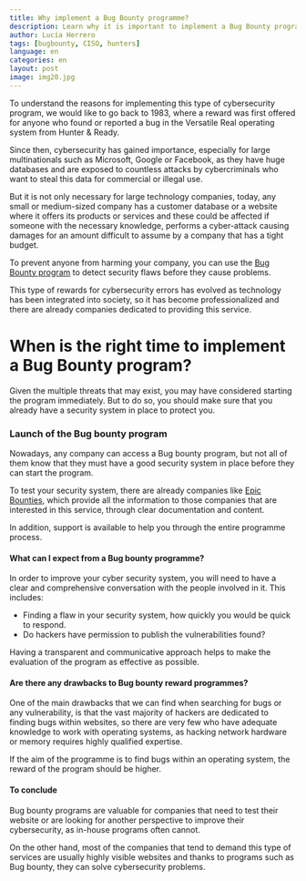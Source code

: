 ```yaml
---
title: Why implement a Bug Bounty programme?
description: Learn why it is important to implement a Bug Bounty program in your company.
author: Lucía Herrero
tags: [bugbounty, CISO, hunters]
language: en
categories: en
layout: post
image: img20.jpg
---
```


To understand the reasons for implementing this type of cybersecurity program, we would like to go back to 1983, where a reward was first offered for anyone who found or reported a bug in the Versatile Real operating system from Hunter & Ready.

Since then, cybersecurity has gained importance, especially for large multinationals such as Microsoft, Google or Facebook, as they have huge databases and are exposed to countless attacks by cybercriminals who want to steal this data for commercial or illegal use.

But it is not only necessary for large technology companies, today, any small or medium-sized company has a customer database or a website where it offers its products or services and these could be affected if someone with the necessary knowledge, performs a cyber-attack causing damages for an amount difficult to assume by a company that has a tight budget. 

To prevent anyone from harming your company, you can use the <a href="https://www.epicbounties.com/es/bug-bounty-what-is-it-for-business.html">Bug Bounty program</a> to detect security flaws before they cause problems. 

This type of rewards for cybersecurity errors has evolved as technology has been integrated into society, so it has become professionalized and there are already companies dedicated to providing this service.

# When is the right time to implement a Bug Bounty program?  

Given the multiple threats that may exist, you may have considered starting the program immediately. But to do so, you should make sure that you already have a security system in place to protect you.

### Launch of the Bug bounty program

Nowadays, any company can access a Bug bounty program, but not all of them know that they must have a good security system in place before they can start the program.

To test your security system, there are already companies like <a href="https://www.epicbounties.com/es/">Epic Bounties</a>, which provide all the information to those companies that are interested in this service, through clear documentation and content.

In addition, support is available to help you through the entire programme process.

#### What can I expect from a Bug bounty programme?

In order to improve your cyber security system, you will need to have a clear and comprehensive conversation with the people involved in it. This includes:

- Finding a flaw in your security system, how quickly you would be quick to respond. 
- Do hackers have permission to publish the vulnerabilities found?

Having a transparent and communicative approach helps to make the evaluation of the program as effective as possible.

#### Are there any drawbacks to Bug bounty reward programmes?

One of the main drawbacks that we can find when searching for bugs or any vulnerability, is that the vast majority of hackers are dedicated to finding bugs within websites, so there are very few who have adequate knowledge to work with operating systems, as hacking network hardware or memory requires highly qualified expertise. 

If the aim of the programme is to find bugs within an operating system, the reward of the program should be higher.

#### To conclude

Bug bounty programs are valuable for companies that need to test their website or are looking for another perspective to improve their cybersecurity, as in-house programs often cannot. 

On the other hand, most of the companies that tend to demand this type of services are usually highly visible websites and thanks to programs such as Bug bounty, they can solve cybersecurity problems.
